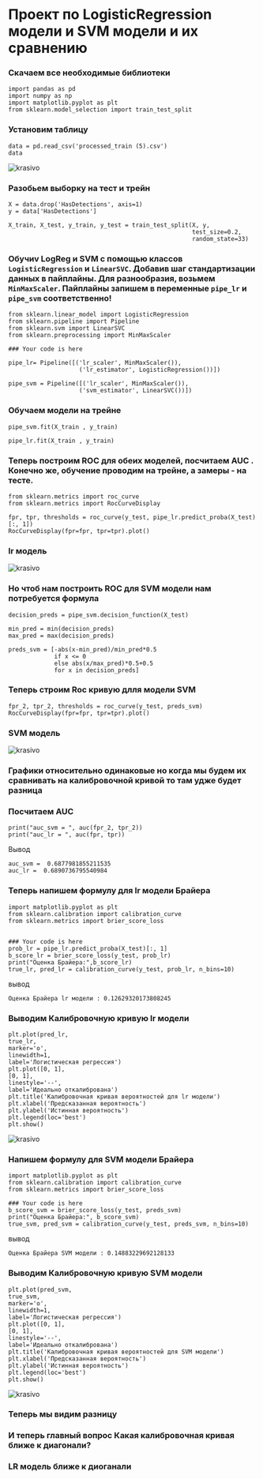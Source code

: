# Проект по LogisticRegression модели и SVM модели и их сравнению 

### Скачаем все необходимые библиотеки

```
import pandas as pd
import numpy as np
import matplotlib.pyplot as plt
from sklearn.model_selection import train_test_split
```
### Установим таблицу 

```
data = pd.read_csv('processed_train (5).csv')
data
```
![krasivo](https://i.postimg.cc/hvL9kfSg/Group-1-1.png)

### Разобьем выборку на тест и трейн

```
X = data.drop('HasDetections', axis=1)
y = data['HasDetections']

X_train, X_test, y_train, y_test = train_test_split(X, y,
                                                    test_size=0.2,
                                                    random_state=33)
```
### Обучиv LogReg и SVM с помощью классов `LogisticRegression` и `LinearSVC`. Добавив шаг стандартизации данных в пайплайны. Для разнообразия, возьмем `MinMaxScaler`. Пайплайны запишем в переменные `pipe_lr` и `pipe_svm` соответственно!

```
from sklearn.linear_model import LogisticRegression
from sklearn.pipeline import Pipeline
from sklearn.svm import LinearSVC
from sklearn.preprocessing import MinMaxScaler

### Your code is here

pipe_lr= Pipeline([('lr_scaler', MinMaxScaler()), 
                    ('lr_estimator', LogisticRegression())])

pipe_svm = Pipeline([('lr_scaler', MinMaxScaler()), 
                    ('svm_estimator', LinearSVC())])
```
### Обучаем модели на трейне

```
pipe_svm.fit(X_train , y_train)

pipe_lr.fit(X_train , y_train)
```


### Теперь построим ROC для обеих моделей, посчитаем AUC . Конечно же, обучение проводим на трейне, а замеры - на тесте.

```
from sklearn.metrics import roc_curve
from sklearn.metrics import RocCurveDisplay

fpr, tpr, thresholds = roc_curve(y_test, pipe_lr.predict_proba(X_test)[:, 1])
RocCurveDisplay(fpr=fpr, tpr=tpr).plot()
```

### lr модель

![krasivo](https://i.postimg.cc/yYrFw4KD/2024-07-23-015323.png)

### Но чтоб нам построить ROC для SVM модели нам потребуется формула 

```
decision_preds = pipe_svm.decision_function(X_test)

min_pred = min(decision_preds)
max_pred = max(decision_preds)

preds_svm = [-abs(x-min_pred)/min_pred*0.5
             if x <= 0 
             else abs(x/max_pred)*0.5+0.5 
             for x in decision_preds]
```

### Теперь строим Roc кривую длля модели SVM

```
fpr_2, tpr_2, thresholds = roc_curve(y_test, preds_svm)
RocCurveDisplay(fpr=fpr, tpr=tpr).plot()
```


### SVM модель

![krasivo](https://i.postimg.cc/SxgNZkbP/2024-07-23-015705.png)

### Графики относительно одинаковые но когда мы будем их сравнивать на калибровочной кривой то там удже будет разница

### Посчитаем AUC

```
print("auc_svm = ", auc(fpr_2, tpr_2))
print("auc_lr = ", auc(fpr, tpr))
```

Вывод
```
auc_svm =  0.6877981855211535
auc_lr =  0.6890736795540984
```

### Теперь напишем формулу для lr модели  **Брайера**

```
import matplotlib.pyplot as plt
from sklearn.calibration import calibration_curve
from sklearn.metrics import brier_score_loss


### Your code is here
prob_lr = pipe_lr.predict_proba(X_test)[:, 1]
b_score_lr = brier_score_loss(y_test, prob_lr)
print("Оценка Брайера:",b_score_lr)
true_lr, pred_lr = calibration_curve(y_test, prob_lr, n_bins=10)
```

вывод 
```
Оценка Брайера lr модели : 0.12629320173808245
```

### Выводим Калибровочную кривую lr модели

```
plt.plot(pred_lr,
true_lr,
marker='o',
linewidth=1,
label='Логистическая регрессия')
plt.plot([0, 1],
[0, 1],
linestyle='--',
label='Идеально откалибрована')
plt.title('Калибровочная кривая вероятностей для lr модели')
plt.xlabel('Предсказанная вероятность')
plt.ylabel('Истинная вероятность')
plt.legend(loc='best')
plt.show()
```
![krasivo](https://i.postimg.cc/YSgX82JN/2024-07-23-020849.png)

### Напишем формулу для SVM модели **Брайера**

```
import matplotlib.pyplot as plt
from sklearn.calibration import calibration_curve
from sklearn.metrics import brier_score_loss

### Your code is here
b_score_svm = brier_score_loss(y_test, preds_svm)
print("Оценка Брайера:", b_score_svm)
true_svm, pred_svm = calibration_curve(y_test, preds_svm, n_bins=10)
```

вывод 
```
Оценка Брайера SVM модели : 0.14883229692128133
```


### Выводим Калибровочную кривую SVM модели
```
plt.plot(pred_svm,
true_svm,
marker='o',
linewidth=1,
label='Логистическая регрессия')
plt.plot([0, 1],
[0, 1],
linestyle='--',
label='Идеально откалибрована')
plt.title('Калибровочная кривая вероятностей для SVM модели')
plt.xlabel('Предсказанная вероятность')
plt.ylabel('Истинная вероятность')
plt.legend(loc='best')
plt.show()
```
![krasivo](https://i.postimg.cc/mg6DVBQr/2024-07-23-021208.png)

### Теперь мы видим разницу

### И теперь главный вопрос **Какая калибровочная кривая ближе к диагонали?**

### LR модель ближе к диоганали


